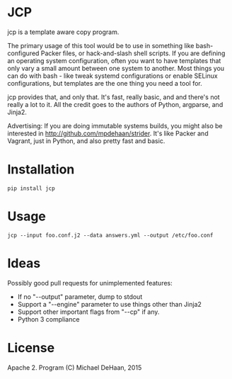 JCP
=====

jcp is a template aware copy program.

The primary usage of this tool would be to use in something like bash-configured Packer files, or hack-and-slash
shell scripts.  If you are defining an operating system configuration, often you want to have templates that only vary a
small amount between one system to another.  Most things you can do with bash - like tweak systemd configurations or
enable SELinux configurations, but templates are the one thing you need a tool for.

jcp provides that, and only that.  It's fast, really basic, and and there's not really a lot to it.
All the credit goes to the authors of Python, argparse, and Jinja2.

Advertising: If you are doing immutable systems builds, you might also be interested in http://github.com/mpdehaan/strider.
It's like Packer and Vagrant, just in Python, and also pretty fast and basic.

Installation
============

    pip install jcp

Usage
=====

    jcp --input foo.conf.j2 --data answers.yml --output /etc/foo.conf

Ideas
=====

Possibly good pull requests for unimplemented features:

   * If no "--output" parameter, dump to stdout
   * Support a "--engine" parameter to use things other than Jinja2
   * Support other important flags from "--cp" if any.
   * Python 3 compliance

License
=======

Apache 2.  Program (C) Michael DeHaan, 2015
